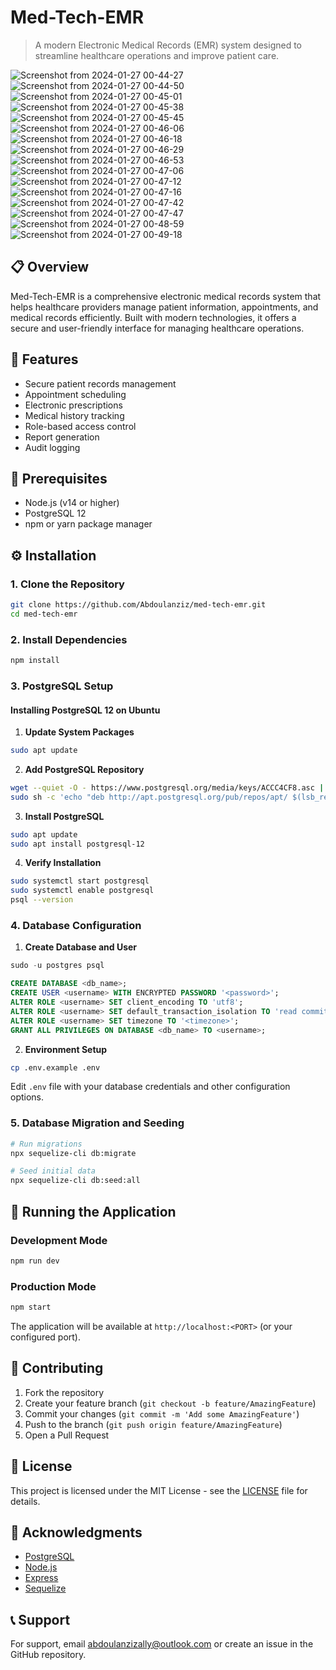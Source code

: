 # Med-Tech-EMR

> A modern Electronic Medical Records (EMR) system designed to streamline healthcare operations and improve patient care.

![Screenshot from 2024-01-27 00-44-27](https://github.com/user-attachments/assets/a91d0715-aa93-488d-bf4e-a6b2c2ebad8e)
![Screenshot from 2024-01-27 00-44-50](https://github.com/user-attachments/assets/9c9026dd-7496-4067-804b-80c522933bbe)
![Screenshot from 2024-01-27 00-45-01](https://github.com/user-attachments/assets/cf154e83-7ce1-47cf-825b-84d1ad583d54)
![Screenshot from 2024-01-27 00-45-38](https://github.com/user-attachments/assets/b2507318-0ba3-4cf4-bf44-99ca7bfff0bf)
![Screenshot from 2024-01-27 00-45-45](https://github.com/user-attachments/assets/4144c298-0d44-4b3f-a5b9-bad9d80299fe)
![Screenshot from 2024-01-27 00-46-06](https://github.com/user-attachments/assets/b1c3a7e0-b5be-4d69-b9d7-e527db1df162)
![Screenshot from 2024-01-27 00-46-18](https://github.com/user-attachments/assets/01490777-01ce-4a17-abeb-6af4df904beb)
![Screenshot from 2024-01-27 00-46-29](https://github.com/user-attachments/assets/a58df2b8-c1e5-46c8-aa0f-769e074db6d4)
![Screenshot from 2024-01-27 00-46-53](https://github.com/user-attachments/assets/ca9aa2cb-2d1f-40c7-8d5a-4ac5736e2cde)
![Screenshot from 2024-01-27 00-47-06](https://github.com/user-attachments/assets/a5e00f39-0f7f-4e25-8ffd-2013ac9e3421)
![Screenshot from 2024-01-27 00-47-12](https://github.com/user-attachments/assets/08c64a36-717a-4a9c-976f-a4df885b1276)
![Screenshot from 2024-01-27 00-47-16](https://github.com/user-attachments/assets/5f57f9ca-45b2-4701-920e-ce7695c83b0a)
![Screenshot from 2024-01-27 00-47-42](https://github.com/user-attachments/assets/4b72a72a-a964-4a56-80a4-3a43b5bedc94)
![Screenshot from 2024-01-27 00-47-47](https://github.com/user-attachments/assets/dfd4c9ff-580f-4472-b3ad-ce39d2887a82)
![Screenshot from 2024-01-27 00-48-59](https://github.com/user-attachments/assets/c8fc8ca0-4607-40d1-a48e-cd7b84cd04d6)
![Screenshot from 2024-01-27 00-49-18](https://github.com/user-attachments/assets/e4e538df-a981-43cc-956c-c6c55fbf8e91)




## 📋 Overview

Med-Tech-EMR is a comprehensive electronic medical records system that helps healthcare providers manage patient information, appointments, and medical records efficiently. Built with modern technologies, it offers a secure and user-friendly interface for managing healthcare operations.

## 🚀 Features

- Secure patient records management
- Appointment scheduling
- Electronic prescriptions
- Medical history tracking
- Role-based access control
- Report generation
- Audit logging

## 🔧 Prerequisites

- Node.js (v14 or higher)
- PostgreSQL 12
- npm or yarn package manager

## ⚙️ Installation

### 1. Clone the Repository

```bash
git clone https://github.com/Abdoulanziz/med-tech-emr.git
cd med-tech-emr
```

### 2. Install Dependencies

```bash
npm install
```

### 3. PostgreSQL Setup

#### Installing PostgreSQL 12 on Ubuntu

1. **Update System Packages**
```bash
sudo apt update
```

2. **Add PostgreSQL Repository**
```bash
wget --quiet -O - https://www.postgresql.org/media/keys/ACCC4CF8.asc | sudo apt-key add -
sudo sh -c 'echo "deb http://apt.postgresql.org/pub/repos/apt/ $(lsb_release -cs)-pgdg main" > /etc/apt/sources.list.d/pgdg.list'
```

3. **Install PostgreSQL**
```bash
sudo apt update
sudo apt install postgresql-12
```

4. **Verify Installation**
```bash
sudo systemctl start postgresql
sudo systemctl enable postgresql
psql --version
```

### 4. Database Configuration

1. **Create Database and User**
```sql
sudo -u postgres psql

CREATE DATABASE <db_name>;
CREATE USER <username> WITH ENCRYPTED PASSWORD '<password>';
ALTER ROLE <username> SET client_encoding TO 'utf8';
ALTER ROLE <username> SET default_transaction_isolation TO 'read committed';
ALTER ROLE <username> SET timezone TO '<timezone>';
GRANT ALL PRIVILEGES ON DATABASE <db_name> TO <username>;
```

2. **Environment Setup**
```bash
cp .env.example .env
```
Edit `.env` file with your database credentials and other configuration options.

### 5. Database Migration and Seeding

```bash
# Run migrations
npx sequelize-cli db:migrate

# Seed initial data
npx sequelize-cli db:seed:all
```

## 🚀 Running the Application

### Development Mode
```bash
npm run dev
```

### Production Mode
```bash
npm start
```

The application will be available at `http://localhost:<PORT>` (or your configured port).

## 🤝 Contributing

1. Fork the repository
2. Create your feature branch (`git checkout -b feature/AmazingFeature`)
3. Commit your changes (`git commit -m 'Add some AmazingFeature'`)
4. Push to the branch (`git push origin feature/AmazingFeature`)
5. Open a Pull Request

## 📝 License

This project is licensed under the MIT License - see the [LICENSE](LICENSE) file for details.

## 🙏 Acknowledgments

- [PostgreSQL](https://www.postgresql.org/)
- [Node.js](https://nodejs.org/)
- [Express](https://expressjs.com/)
- [Sequelize](https://sequelize.org/)

## 📞 Support

For support, email abdoulanzizally@outlook.com or create an issue in the GitHub repository.
